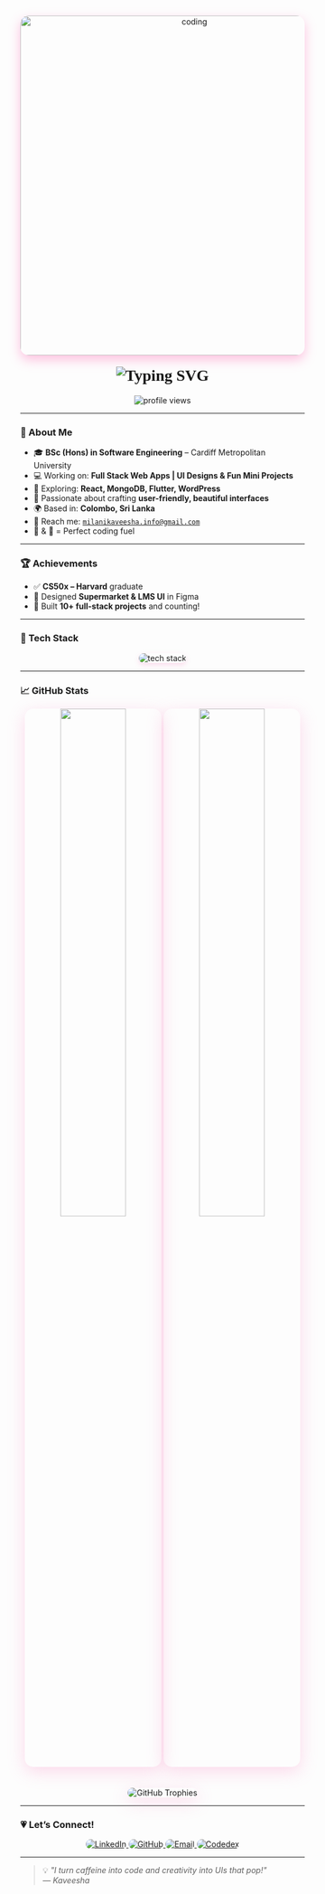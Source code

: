 <div align="center">
  <img
    alt="coding"
    width="601"
    src="https://i.pinimg.com/originals/b3/26/51/b326517cd8ca44b939a1bee41a7f103c.gif"
    style="border-radius: 15px; box-shadow: 0 8px 20px rgba(255, 105, 180, 0.4);"
  />
</div>

<h1 align="center" style="font-family: 'Pacifico', cursive; margin-top: 20px;">
  <img
    src="https://readme-typing-svg.herokuapp.com?font=Pacifico&size=38&duration=3000&pause=500&color=F78DB4&center=true&vCenter=true&width=800&lines=Hey+there!+I'm+Milani+Kaveesha+%F0%9F%91%8B;Creative+Coder+%7C+UI%2FUX+Lover+%7C+Coffee+Dev+%E2%98%95%EF%B8%8F"
    alt="Typing SVG"
  />
</h1>

<p align="center">
  <img
    src="https://komarev.com/ghpvc/?username=kaveeshaah&label=Profile%20Views&color=ff69b4&style=flat"
    alt="profile views"
  />
</p>

---

### 🌸 About Me

- 🎓 **BSc (Hons) in Software Engineering** – Cardiff Metropolitan University  
- 💻 Working on: **Full Stack Web Apps | UI Designs & Fun Mini Projects**  
- 🌷 Exploring: **React, MongoDB, Flutter, WordPress**  
- 💖 Passionate about crafting **user-friendly, beautiful interfaces**  
- 🌍 Based in: **Colombo, Sri Lanka**  
- 📧 Reach me: [`milanikaveesha.info@gmail.com`](mailto:milanikaveesha.info@gmail.com)  
- 🍕 & 🍜 = Perfect coding fuel

---

### 🏆 Achievements

- ✅ **CS50x – Harvard** graduate  
- 🎨 Designed **Supermarket & LMS UI** in Figma  
- 🚀 Built **10+ full-stack projects** and counting!  

---

### 🎀 Tech Stack

<p align="center">
  <img
    src="https://skillicons.dev/icons?i=html,css,js,react,nodejs,express,mongodb,java,cpp,c,php,git,github,mysql,figma,vscode,tailwind,docker,flutter&theme=light"
    alt="tech stack"
    style="box-shadow: 0 4px 10px rgba(247, 133, 191, 0.25); border-radius: 10px;"
  />
</p>

---

### 📈 GitHub Stats

<div align="center" style="margin-top: 11px;">
  <img
    src="https://github-readme-stats.vercel.app/api?username=kaveeshaah&show_icons=true&theme=omni&hide_border=true"
    width="48%"
    style="border-radius: 15px; box-shadow: 0 8px 30px rgba(247, 133, 191, 0.3);"
  />
  <img
    src="https://github-readme-stats.vercel.app/api/top-langs/?username=kaveeshaah&layout=compact&theme=omni&hide_border=true&langs_count=8"
    width="48%"
    style="border-radius: 15px; box-shadow: 0 8px 30px rgba(247, 133, 191, 0.3);"
  />
</div>
<br>
<div align="center" style="margin-top: 20px;">
  <img
    src="https://github-profile-trophy.vercel.app/?username=kaveeshaah&theme=omni&row=1&column=7&margin-w=10&margin-h=15"
    alt="GitHub Trophies"
    style="border-radius: 15px; box-shadow: 0 8px 30px rgba(247, 133, 191, 0.3);"
  />
</div>

---

### 💗 Let’s Connect!

<p align="center">
  <a href="https://linkedin.com/in/milani-kaveesha-186a89215" target="_blank">
    <img
      src="https://img.shields.io/badge/LinkedIn-ff69b4?style=for-the-badge&logo=linkedin&logoColor=white"
      alt="LinkedIn"
      style="border-radius: 10px;"
    />
  </a>
  <a href="https://github.com/kaveeshaah" target="_blank">
    <img
      src="https://img.shields.io/badge/GitHub-ffb6c1?style=for-the-badge&logo=github&logoColor=white"
      alt="GitHub"
      style="border-radius: 10px;"
    />
  </a>
  <a href="mailto:st20306071@outlook.cardiffmet.ac.uk">
    <img
      src="https://img.shields.io/badge/Email-f4a7b9?style=for-the-badge&logo=gmail&logoColor=white"
      alt="Email"
      style="border-radius: 10px;"
    />
  </a>
  <a href="https://www.codedex.io/@st2030607133028">
    <img
      src="https://img.shields.io/badge/Codedex-ff69b4?style=for-the-badge&logo=data:image/svg+xml;base64,PHN2ZyBmaWxsPSJ3aGl0ZSIgdmlld0JveD0iMCAwIDUwIDI1IiB4bWxucz0iaHR0cDovL3d3dy53My5vcmcvMjAwMC9zdmciPjxwYXRoIGQ9Ik0yNSAwQzExLjE4IDAgMCAxMS4yNSAwIDI1aDUwQzUwIDExLjI1IDM4LjgyIDAgMjUgMHpNMTcuMzIgMTguNjIgMTEuMzggMTIuNSAxNy4zMiA2LjM4bDIuMjggMi4yOUwxNiAxMi41bDMuNiAzLjgzLTEuOTYgMi4yOXpNMjYuNjggMTguNjJsMi4yOC0yLjI5TDIzLjQgMTIuNWwzLjU2LTMuODMgMi4zMiAyLjI5TDMxLjcyIDEyLjUgMjkuIDE1LjMzem0xMi4zMyAwTDMxLjY3IDEyLjUgMzcuNiA2LjM4bDIuMjggMi4yOUwzNi4zIDEyLjUgMzkuOTIgMTYuMzMgMzguMDIgMTguNjJ6Ii8+PC9zdmc+"
      alt="Codedex"
      style="border-radius: 10px;"
    />
  </a>
</p>

---

> 💡 _"I turn caffeine into code and creativity into UIs that pop!"_  
> — *Kaveesha*
